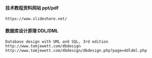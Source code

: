 
#### 技术教程资料网站 ppt/pdf
```
https://www.slideshare.net/
```

#### 数据库设计原理 DDL/DML
```
Database design with UML and SQL, 3rd edition
http://www.tomjewett.com/dbdesign
http://www.tomjewett.com/dbdesign/dbdesign.php?page=ddldml.php
```

